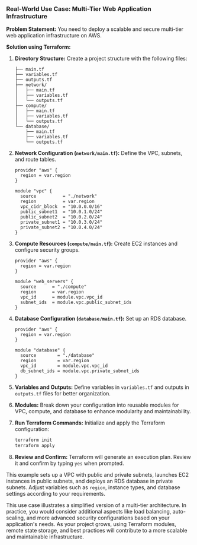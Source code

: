 ### Real-World Use Case: Multi-Tier Web Application Infrastructure

**Problem Statement:**
You need to deploy a scalable and secure multi-tier web application infrastructure on AWS.

**Solution using Terraform:**

1. **Directory Structure:**
   Create a project structure with the following files:

   ```
   ├── main.tf
   ├── variables.tf
   ├── outputs.tf
   ├── network/
   │   ├── main.tf
   │   ├── variables.tf
   │   └── outputs.tf
   ├── compute/
   │   ├── main.tf
   │   ├── variables.tf
   │   └── outputs.tf
   └── database/
       ├── main.tf
       ├── variables.tf
       └── outputs.tf
   ```

2. **Network Configuration (`network/main.tf`):**
   Define the VPC, subnets, and route tables.

   ```hcl
   provider "aws" {
     region = var.region
   }

   module "vpc" {
     source          = "./network"
     region          = var.region
     vpc_cidr_block  = "10.0.0.0/16"
     public_subnet1  = "10.0.1.0/24"
     public_subnet2  = "10.0.2.0/24"
     private_subnet1 = "10.0.3.0/24"
     private_subnet2 = "10.0.4.0/24"
   }
   ```

3. **Compute Resources (`compute/main.tf`):**
   Create EC2 instances and configure security groups.

   ```hcl
   provider "aws" {
     region = var.region
   }

   module "web_servers" {
     source      = "./compute"
     region      = var.region
     vpc_id      = module.vpc.vpc_id
     subnet_ids  = module.vpc.public_subnet_ids
   }
   ```

4. **Database Configuration (`database/main.tf`):**
   Set up an RDS database.

   ```hcl
   provider "aws" {
     region = var.region
   }

   module "database" {
     source        = "./database"
     region        = var.region
     vpc_id        = module.vpc.vpc_id
     db_subnet_ids = module.vpc.private_subnet_ids
   }
   ```

5. **Variables and Outputs:**
   Define variables in `variables.tf` and outputs in `outputs.tf` files for better organization.

6. **Modules:**
   Break down your configuration into reusable modules for VPC, compute, and database to enhance modularity and maintainability.

7. **Run Terraform Commands:**
   Initialize and apply the Terraform configuration:

   ```bash
   terraform init
   terraform apply
   ```

8. **Review and Confirm:**
   Terraform will generate an execution plan. Review it and confirm by typing `yes` when prompted.

This example sets up a VPC with public and private subnets, launches EC2 instances in public subnets, and deploys an RDS database in private subnets. Adjust variables such as `region`, instance types, and database settings according to your requirements.

This use case illustrates a simplified version of a multi-tier architecture. In practice, you would consider additional aspects like load balancing, auto-scaling, and more advanced security configurations based on your application's needs. As your project grows, using Terraform modules, remote state storage, and best practices will contribute to a more scalable and maintainable infrastructure.
